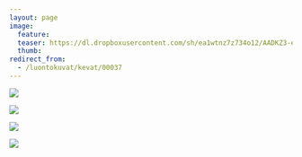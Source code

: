 ```yaml
---
layout: page
image:
  feature:
  teaser: https://dl.dropboxusercontent.com/sh/ea1wtnz7z734o12/AADKZ3-eEgRhrXRgJw9TvQM5a/luontokuvat/kev%C3%A4t/DS14780-245px.jpg
  thumb:
redirect_from:
  - /luontokuvat/kevat/00037
---
```


[![](https://dl.dropboxusercontent.com/sh/ea1wtnz7z734o12/AAAHSmI0iKwHfv06UxrfoO91a/luontokuvat/kev%C3%A4t/DS14780-800px.jpg)](https://dl.dropboxusercontent.com/sh/ea1wtnz7z734o12/AABaTMGTU9xTAnkF2nDqIWIqa/luontokuvat/kev%C3%A4t/DS14780.jpg)

[![](https://dl.dropboxusercontent.com/sh/ea1wtnz7z734o12/AAC5up2ThQ6UZmEBsyjvwY3va/luontokuvat/kev%C3%A4t/DS14781-800px.jpg)](https://dl.dropboxusercontent.com/sh/ea1wtnz7z734o12/AAAP4l73jqhAPC4ftpAJcgLUa/luontokuvat/kev%C3%A4t/DS14781.jpg)

[![](https://dl.dropboxusercontent.com/sh/ea1wtnz7z734o12/AABldKnSAWkqkufLvNzP51Hxa/luontokuvat/kev%C3%A4t/DS14783-800px.jpg)](https://dl.dropboxusercontent.com/sh/ea1wtnz7z734o12/AAD9KiJ7FGGJLZBuav36BgyVa/luontokuvat/kev%C3%A4t/DS14783.jpg)

[![](https://dl.dropboxusercontent.com/sh/ea1wtnz7z734o12/AAAyN9O-U4IKu0pbciuCbHOja/luontokuvat/kev%C3%A4t/DS14784-800px.jpg)](https://dl.dropboxusercontent.com/sh/ea1wtnz7z734o12/AACwa8OGCQy6-VZGQoI6jrwba/luontokuvat/kev%C3%A4t/DS14784.jpg)
